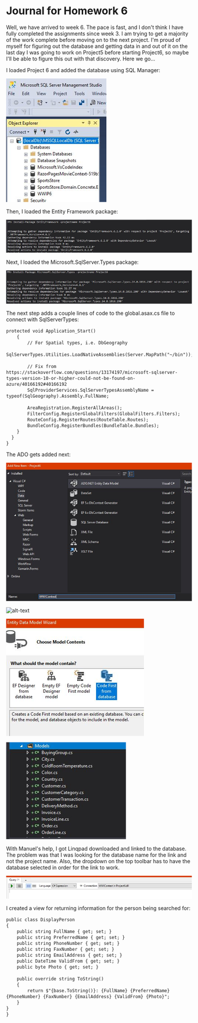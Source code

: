 # Journal for Homework 6

Well, we have arrived to week 6. The pace is fast, and I don't think I have fully completed the assignments since week 3. I am trying to get a majority of the work complete before moving on to the next project. I'm proud of myself for figuring out the database and getting data in and out of it on the last day I was going to work on Project5 before starting Project6, so maybe I'll be able to figure this out with that discovery. Here we go...

I loaded Project 6 and added the database using SQL Manager:

![alt-text](img/sqlManager.JPG)

Then, I loaded the Entity Framework package:

![alt-text](img/AddingEntityFramework.JPG)

Next, I loaded the Microsoft.SqlServer.Types package:

![alt-text](img/installSqlServerTypes.JPG)

The next step adds a couple lines of code to the global.asax.cs file to connect with SqlServerTypes:

    protected void Application_Start()
        {
            // For Spatial types, i.e. DbGeography
            SqlServerTypes.Utilities.LoadNativeAssemblies(Server.MapPath("~/bin"));

            // Fix from https://stackoverflow.com/questions/13174197/microsoft-sqlserver-types-version-10-or-higher-could-not-be-found-on-azure/40166192#40166192
            SqlProviderServices.SqlServerTypesAssemblyName = typeof(SqlGeography).Assembly.FullName;

            AreaRegistration.RegisterAllAreas();
            FilterConfig.RegisterGlobalFilters(GlobalFilters.Filters);
            RouteConfig.RegisterRoutes(RouteTable.Routes);
            BundleConfig.RegisterBundles(BundleTable.Bundles);
        }
      }
    }
    
The ADO gets added next:

![alt-text](img/addADO.JPG)

![alt-text](img/ADOonnection.JPG)

![alt-text](img/codeFirst.JPG)

![alt-text](img/postModelADO.JPG)

With Manuel's help, I got Linqpad downloaded and linked to the database. The problem was that I was looking for the database name for the link and not the project name. Also, the dropdown on the top toolbar has to have the database selected in order for the link to work.

![alt-text](img/linqtoolbar.JPG)

I created a view for returning information for the person being searched for:

    public class DisplayPerson
    {
        public string FullName { get; set; }
        public string PreferredName { get; set; }
        public string PhoneNumber { get; set; }
        public string FaxNumber { get; set; }
        public string EmailAddress { get; set; }
        public DateTime ValidFrom { get; set; }
        public byte Photo { get; set; }

        public override string ToString()
        {
            return $"{base.ToString()}: {FullName} {PreferredName} {PhoneNumber} {FaxNumber} {EmailAddress} {ValidFrom} {Photo}";
        }
    }
    }
  


